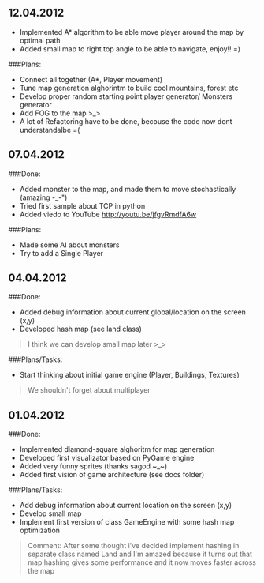 12.04.2012
----------
* Implemented A* algorithm to be able move player around the map by optimal path
* Added small map to right top angle to be able to navigate, enjoy!! =)

###Plans:
* Connect all together (A*, Player movement)
* Tune map generation alghorintm to build cool mountains, forest etc
* Develop proper random starting point player generator/ Monsters generator
* Add FOG to the map >_>
* A lot of Refactoring have to be done, becouse the code now dont understandalbe =(

07.04.2012
----------

###Done:
* Added monster to the map, and made them to move stochastically (amazing -_-")
* Tried first sample about TCP in python
* Added viedo to YouTube http://youtu.be/jfgvRmdfA6w

###Plans:
* Made some AI about monsters
* Try to add a Single Player


04.04.2012
----------

###Done:
* Added debug information about current global/location on the screen (x,y)
* Developed hash map (see land class)

> I think we can develop small map later >_>

###Plans/Tasks:
* Start thinking about initial game engine (Player, Buildings, Textures)

> We shouldn't forget about multiplayer


01.04.2012
----------

###Done:

* Implemented diamond-square alghoritm for map generation
* Developed first visualizator based on PyGame engine
* Added very funny sprites (thanks sagod ~_~)
* Added first vision of game architecture (see docs folder)

###Plans/Tasks:

* Add debug information about current location on the screen (x,y)
* Develop small map
* Implement first version of class GameEngine with some hash map optimization

> Comment: After some thought i've decided implement hashing in separate class named Land
> and I'm amazed because it turns out that map hashing gives some performance and it now moves faster across the map

